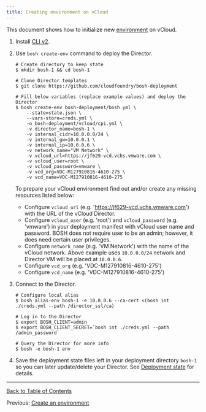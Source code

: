 ```yaml
---
title: Creating environment on vCloud
---
```


This document shows how to initialize new [environment](terminology.html#environment) on vCloud.

1. Install [CLI v2](./cli-v2.html).

1. Use `bosh create-env` command to deploy the Director.

    ```shell
    # Create directory to keep state
    $ mkdir bosh-1 && cd bosh-1

    # Clone Director templates
    $ git clone https://github.com/cloudfoundry/bosh-deployment

    # Fill below variables (replace example values) and deploy the Director
    $ bosh create-env bosh-deployment/bosh.yml \
        --state=state.json \
        --vars-store=creds.yml \
        -o bosh-deployment/vcloud/cpi.yml \
        -v director_name=bosh-1 \
        -v internal_cidr=10.0.0.0/24 \
        -v internal_gw=10.0.0.1 \
        -v internal_ip=10.0.0.6 \
        -v network_name="VM Network" \
        -v vcloud_url=https://jf629-vcd.vchs.vmware.com \
        -v vcloud_user=root \
        -v vcloud_password=vmware \
        -v vcd_org=VDC-M127910816-4610-275 \
        -v vcd_name=VDC-M127910816-4610-275
    ```

    To prepare your vCloud environment find out and/or create any missing resources listed below:
    - Configure `vcloud_url` (e.g. 'https://jf629-vcd.vchs.vmware.com') with the URL of the vCloud Director.
    - Configure `vcloud_user` (e.g. 'root') and `vcloud_password` (e.g. 'vmware') in your deployment manifest with vCloud user name and password. BOSH does not require user to be an admin; however, it does need certain user privileges.
    - Configure `network_name` (e.g. 'VM Network') with the name of the vCloud network. Above example uses `10.0.0.0/24` network and Director VM will be placed at `10.0.0.6`.
    - Configure `vcd_org` (e.g. 'VDC-M127910816-4610-275')
    - Configure `vcd_name` (e.g. 'VDC-M127910816-4610-275')

1. Connect to the Director.

    ```shell
    # Configure local alias
    $ bosh alias-env bosh-1 -e 10.0.0.6 --ca-cert <(bosh int ./creds.yml --path /director_ssl/ca)

    # Log in to the Director
    $ export BOSH_CLIENT=admin
    $ export BOSH_CLIENT_SECRET=`bosh int ./creds.yml --path /admin_password`

    # Query the Director for more info
    $ bosh -e bosh-1 env
    ```

1. Save the deployment state files left in your deployment directory `bosh-1` so you can later update/delete your Director. See [Deployment state](cli-envs.html#deployment-state) for details.

---
[Back to Table of Contents](index.html#install)

Previous: [Create an environment](init.html)

